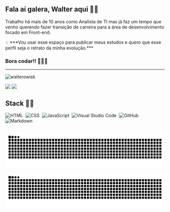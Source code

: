 ## Fala aí galera, Walter aqui 🤙🏼

Trabalho há mais de 10 anos como Analista de TI mas já faz um tempo que venho querendo fazer transição de carreira para a área de desenvolvimento focado em Front-end.

<aside>
💡 ***Vou usar esse espaço para publicar meus estudos e quero que esse perfil seja o retrato da minha evolução.***

</aside>

### Bora codar!! 👨🏽‍💻

---

<p align="left"> <img src="https://komarev.com/ghpvc/?username=walterowisk&label=Profile%20views&color=9573BF&style=flat" alt="walterowisk" /> </p>


<div style="display: inline_block>
  <a href="https://github.com/walterowisk">
  <img height="170em" src="https://github-readme-stats.vercel.app/api?username=walterowisk&show_icons=true&theme=tokyonight&include_all_commits=true&count_private=true"/>
  <img height="170em" src="https://github-readme-stats.vercel.app/api/top-langs/?username=walterowisk&layout=compact&langs_count=7&theme=tokyonight"/>
</div>

##
  
## Stack 🔧🔋

![HTML](https://img.shields.io/badge/-HTML-05122A?style=flat&logo=HTML5)&nbsp;
![CSS](https://img.shields.io/badge/-CSS-05122A?style=flat&logo=CSS3&logoColor=1572B6)&nbsp;
![JavaScript](https://img.shields.io/badge/-JavaScript-05122A?style=flat&logo=javascript)&nbsp;  ![Visual Studio Code](https://img.shields.io/badge/-Visual%20Studio%20Code-05122A?style=flat&logo=visual-studio-code&logoColor=007ACC)&nbsp; ![GitHub](https://img.shields.io/badge/-GitHub-05122A?style=flat&logo=github)&nbsp; ![Markdown](https://img.shields.io/badge/-Markdown-05122A?style=flat&logo=markdown)&nbsp; 
 
  
 ##
  
<div align="center">
  
  ![Snake animation](https://github.com/walterowisk/walterowisk/blob/output/github-contribution-grid-snake.svg)
  
</div>
                   
<div align="center">
     <img src="https://github.com/walterowisk/walterowisk/blob/output/github-contribution-grid-snake.svg" />
</div>
